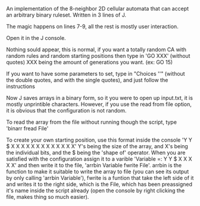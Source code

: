 An implementation of the 8-neighbor 2D cellular automata that can accept an arbitrary binary ruleset. Written in 3 lines of J.

The magic happens on lines 7-9, all the rest is mostly user interaction.

Open it in the J console.

Nothing sould appear, this is normal, if you want a totally random CA with random rules and random starting positions then type in 'GO XXX' (without quotes) XXX being the amount of generations you want. (ex: GO 15)

If you want to have some parameters to set, type in "Choices ''" (without the double quotes, and with the single quotes), and just follow the instructions

Now J saves arrays in a binary form, so it you were to open up input.txt, it is mostly unprintible characters. However, if you use the read from file option, it is obvious that the configuration is not random.

To read the array from the file without running though the script, type 'binarr fread File'

To create your own starting position, use this format inside the console  'Y Y $ X X X X X X X X X X X X X' Y's being the size of the array, and X's being the individual bits, and the $ being the 'shape of' operator. When you are satisfied with the configuration assign it to a varible 'Variable =: Y Y $ X X X X X' and then write it to the file, 'arrbin Variable fwrite File'. arrbin is the function to make it suitable to write the array to file (you can see its output by only calling 'arrbin Variable'), fwrite is a funtion that take the left side of it and writes it to the right side, which is the File, which has been preassigned it's name inside the script already (open the console by right clicking the file, makes thing so much easier).
